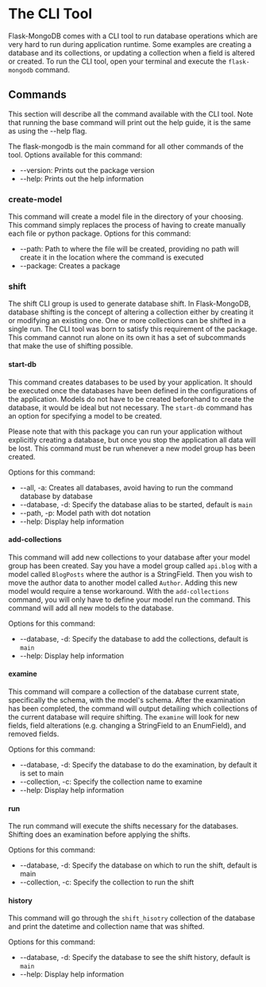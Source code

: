 # The CLI Tool

Flask-MongoDB comes with a CLI tool to run database operations which are very hard to run during application runtime. Some examples are creating a database and its collections, or updating a collection when a field is altered or created. To run the CLI tool, open your terminal and execute the `flask-mongodb` command.

## Commands

This section will describe all the command available with the CLI tool. Note that running the base command will print out the help guide, it is the same as using the --help flag.

The flask-mongodb is the main command for all other commands of the tool. Options available for this command: 

* --version: Prints out the package version
* --help: Prints out the help information

### create-model

This command will create a model file in the directory of your choosing. This command simply replaces the process of having to create manually each file or python package. Options for this command:

* --path: Path to where the file will be created, providing no path will create it in the location where the command is executed
* --package: Creates a package

### shift

The shift CLI group is used to generate database shift. In Flask-MongoDB, database shifting is the concept of altering a collection either by creating it or modifying an existing one. One or more collections can be shifted in a single run. The CLI tool was born to satisfy this requirement of the package. This command cannot run alone on its own it has a set of subcommands that make the use of shifting possible.

#### start-db

This command creates databases to be used by your application. It should be executed once the databases have been defined in the configurations of the application. Models do not have to be created beforehand to create the database, it would be ideal but not necessary. The `start-db` command has an option for specifying a model to be created.

Please note that with this package you can run your application without explicitly creating a database, but once you stop the application all data will be lost. This command must be run whenever a new model group has been created.

Options for this command:

* --all, -a: Creates all databases, avoid having to run the command database by database
* --database, -d: Specify the database alias to be started, default is `main`
* --path, -p: Model path with dot notation
* --help: Display help information

#### add-collections

This command will add new collections to your database after your model group has been created. Say you have a model group called `api.blog` with a model called `BlogPosts` where the author is a StringField. Then you wish to move the author data to another model called `Author`. Adding this new model would require a tense workaround. With the `add-collections` command, you will only have to define your model run the command. This command will add all new models to the database. 

Options for this command:

* --database, -d: Specify the database to add the collections, default is `main`
* --help: Display help information

#### examine

This command will compare a collection of the database current state, specifically the schema, with the model's schema. After the examination has been completed, the command will output detailing which collections of the current database will require shifting. The `examine` will look for new fields, field alterations (e.g. changing a StringField to an EnumField), and removed fields.

Options for this command:

* --database, -d: Specify the database to do the examination, by default it is set to main
* --collection, -c: Specify the collection name to examine
* --help: Display help information

#### run

The run command will execute the shifts necessary for the databases. Shifting does an examination before applying the shifts.

Options for this command:

* --database, -d: Specify the database on which to run the shift, default is main
* --collection, -c: Specify the collection to run the shift

#### history

This command will go through the `shift_hisotry` collection of the database and print the datetime and collection name that was shifted.

Options for this command:

* --database, -d: Specify the database to see the shift history, default is `main`
* --help: Display help information

